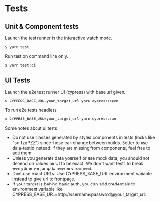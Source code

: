 # Tests

## Unit & Component tests

Launch the test runner in the interactive watch mode.

```bash
$ yarn test
```

Run test on command line only.

```bash
$ yarn test:ci
```

## UI Tests

Launch the e2e test runner UI (cypress) with base url given.

```bash
$ CYPRESS_BASE_URL=your_target_url yarn cypress:open
```

To run e2e tests headless

```bash
$ CYPRESS_BASE_URL=your_target_url yarn cypress:run
```

Some notes about ui tests

- Do not use classes generated by styled components in tests (looks like "sc-fzqPZZ") since these can change between builds. Better to use data-testid instead. If they are missing from components, feel free to add them.
- Unless you generate data yourself or use mock data, you should not depend on values on UI to be exact. We don't want tests to break everytime we jump to new environment.
- Dont use exact URLs. Use CYPRESS_BASE_URL environment variable instead to give url to frontpage.
- If your target is behind basic auth, you can add credentials to environment variable like CYPRESS_BASE_URL=http://username:password@your_target_url.
